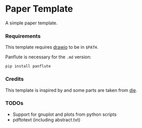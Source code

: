 Paper Template
==============

A simple paper template.

### Requirements

This template requires [drawio](https://www.diagrams.net/) to be in `$PATH`.

Panflute is necessary for the `.md` version:
```
pip install panflute
```

### Credits

This template is inspired by and some parts are taken from [die](https://github.com/tsgates/die).

### TODOs
- Support for gnuplot and plots from python scripts
- pdftotext (including abstract.txt)
